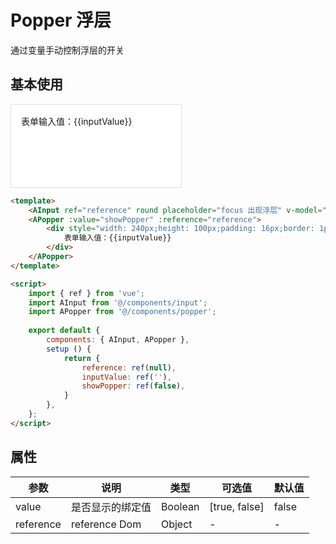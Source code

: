 <script>
    import { ref } from 'vue';
    import AInput from '@/components/input';
    import APopper from '@/components/popper';
    
    export default {
        components: { AInput, APopper },
        setup () {
            return {
                reference: ref(null),
                inputValue: ref(''),
                showPopper: ref(false),
            }
        },
    };
</script>

# Popper 浮层

通过变量手动控制浮层的开关

## 基本使用

<div>
    <AInput ref="reference" round placeholder="focus 出现浮层" v-model="inputValue" @focus="showPopper = true" @blur="showPopper = false"></AInput>
    <APopper :value="showPopper" :reference="reference">
        <div style="width: 240px;height: 100px;padding: 16px;border: 1px solid #DCDFE6;border-radius: 2px;background-color: #FFF;">
            表单输入值：{{inputValue}}
        </div>
    </APopper>
</div>

```html
<template>
    <AInput ref="reference" round placeholder="focus 出现浮层" v-model="inputValue" @focus="showPopper = true" @blur="showPopper = false"></AInput>
    <APopper :value="showPopper" :reference="reference">
        <div style="width: 240px;height: 100px;padding: 16px;border: 1px solid #DCDFE6;border-radius: 2px;background-color: #FFF;">
            表单输入值：{{inputValue}}
        </div>
    </APopper>
</template>

<script>
    import { ref } from 'vue';
    import AInput from '@/components/input';
    import APopper from '@/components/popper';
    
    export default {
        components: { AInput, APopper },
        setup () {
            return {
                reference: ref(null),
                inputValue: ref(''),
                showPopper: ref(false),
            }
        },
    };
</script>
```

## 属性

| 参数 | 说明 | 类型 | 可选值 | 默认值 |
|------|------|------|------|------|
| value | 是否显示的绑定值 | Boolean  | [true, false] | false |
| reference | reference Dom | Object | - | - |
